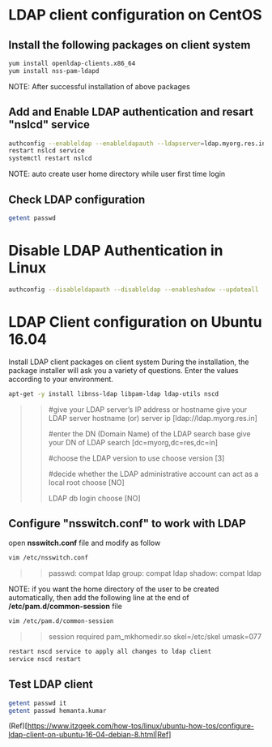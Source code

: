 # LDAP client configuration on CentOS

## Install the following packages on client system
```bash
yum install openldap-clients.x86_64
yum install nss-pam-ldapd
```

NOTE: After successful installation of above packages 

## Add and Enable LDAP authentication and resart "nslcd" service
```bash
authconfig --enableldap --enableldapauth --ldapserver=ldap.myorg.res.in --ldapbasedn="dc=myorg,dc=res,dc=in" --enablemkhomedir --update
restart nslcd service
systemctl restart nslcd
```
NOTE: auto create user home directory while user first time login

## Check LDAP configuration
```bash
getent passwd
```

# Disable LDAP Authentication in Linux
```bash
authconfig --disableldapauth --disableldap --enableshadow --updateall
```

# LDAP Client configuration on Ubuntu 16.04
Install LDAP client packages on client system
During the installation, the package installer will ask you a variety of questions. Enter the values according to your environment.

```bash
apt-get -y install libnss-ldap libpam-ldap ldap-utils nscd
```
>>
>> #give your LDAP server’s IP address or hostname
>> give your LDAP server hostname (or) server ip [ldap://ldap.myorg.res.in]
>> 
>> #enter the DN (Domain Name) of the LDAP search base
>> give your DN of LDAP search [dc=myorg,dc=res,dc=in]
>> 
>> #choose the LDAP version to use
>> choose version [3]
>> 
>> #decide whether the LDAP administrative account can act as a local root
>> choose [NO]
>> 
>> LDAP db login
>> choose [NO]

## Configure "nsswitch.conf" to work with LDAP
open **nsswitch.conf** file and modify as follow

```bash
vim /etc/nsswitch.conf
```
>>
>>  passwd:         compat ldap
>>  group:          compat ldap
>>  shadow:         compat ldap
>>  

NOTE: if you want the home directory of the user to be created automatically, then add the following line at the end of **/etc/pam.d/common-session** file 

```bash
vim /etc/pam.d/common-session
```
>>
>>  session required        pam_mkhomedir.so skel=/etc/skel umask=077
>>  

```bash
restart nscd service to apply all changes to ldap client
service nscd restart
```

## Test LDAP client
```bash
getent passwd it
getent passwd hemanta.kumar
```

(Ref)[https://www.itzgeek.com/how-tos/linux/ubuntu-how-tos/configure-ldap-client-on-ubuntu-16-04-debian-8.html|Ref]
